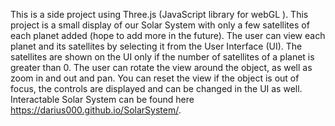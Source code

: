 This is a side project using Three.js (JavaScript library for webGL ). This project is a small display of our Solar System with only a few satellites of each planet added (hope to add more in the future). The user can view each planet and its satellites by selecting it from the User Interface (UI). The satellites are shown on the UI only if the number of satellites of a planet is greater than 0. The user can rotate the view around the object, as well as zoom in and out and pan. You can reset the view if the object is out of focus, the controls are displayed and can be changed in the UI as well. Interactable Solar System can be found here https://darius000.github.io/SolarSystem/.
